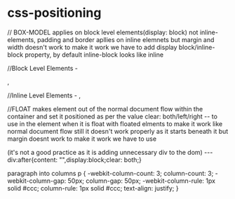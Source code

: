# css-positioning

// BOX-MODEL applies on block level elements(display: block) not inline-elements, padding and border apllies on inline elemnets but margin and width doesn't work to make it work we have to add display block/inline-block property, by default inline-block looks like inline

//Block Level Elements - <p>,<div>
//Inline Level Elements - <a>,<span>

//FLOAT makes element out of the normal document flow within the container and set it positioned as per the value
clear: both/left/right -- to use in the element when it is float with floated elments to make it work like normal document flow still it doesn't work properly as it starts beneath it but margin doesnt work to make it work we have to use <div style="clear: both;"></div>(it's not a good practice as it is adding unnecessary div to the dom) --- div:after{content: "",display:block;clear: both;}

paragraph into columns
p {
    -webkit-column-count: 3;
    column-count: 3;
    -webkit-column-gap: 50px;
    column-gap: 50px;
    -webkit-column-rule: 1px solid #ccc;
    column-rule: 1px solid #ccc;
    text-align: justify;
}